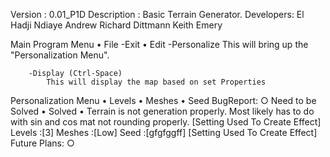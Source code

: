 Version : 0.01_P1D
Description : Basic Terrain Generator.
Developers:
	El Hadji Ndiaye
	Andrew Richard Dittmann
	Keith Emery

Main Program Menu
	• File
		-Exit
	• Edit
		-Personalize
			This will bring up the "Personalization Menu".
			
		-Display (Ctrl-Space)
			This will display the map based on set Properties
Personalization Menu
	• Levels
	• Meshes
	• Seed
BugReport:
○ Need to be Solved 
• Solved
	• Terrain is not generation properly. 
	  Most likely has to do with sin and cos mat not rounding properly.
		[Setting Used To Create Effect]
			Levels :[3]
			Meshes :[Low]
			Seed   :[gfgfggff]
		[Setting Used To Create Effect]
Future Plans:
	○